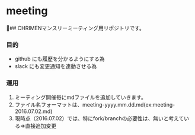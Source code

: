 # meeting

## CHRIMENマンスリーミーティング用リポジトリです。

### 目的
- github にも履歴を分かるようにする為
- slack にも変更通知を連動させる為

### 運用
1. ミーティング開催毎にmdファイルを追加していきます。
1. ファイル名フォーマットは、meeting-yyyy.mm.dd.md(ex:meeting-2016.07.02.md)
1. 現時点（2016.07.02）では、特にfork/branchの必要性は、無いと考えている=>直接追加変更
